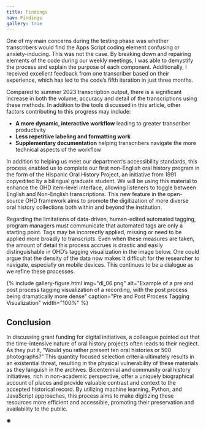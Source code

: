 ```yaml
---
title: Findings
nav: Findings
gallery: true
---
```


One of my main concerns during the testing phase was whether transcribers would find the Apps Script coding element confusing or anxiety-inducing. This was not the case. By breaking down and repairing elements of the code during our weekly meetings, I was able to demystify the process and explain the purpose of each component. Additionally, I received excellent feedback from one transcriber based on their experience, which has led to the code’s fifth iteration in just three months. 

Compared to summer 2023 transcription output, there is a significant increase in both the volume, accuracy and detail of the transcriptions using these methods. In addition to the tools discussed in this article, other factors contributing to this progress may include:

* **A more dynamic, interactive workflow** leading to greater transcriber productivity
* **Less repetitive labeling and formatting work**
* **Supplementary documentation** helping transcribers navigate the more technical aspects of the workflow

In addition to helping us meet our department’s accessibility standards, this process enabled us to complete our first non-English oral history program in the form of the Hispanic Oral History Project, an initiative from 1991 copyedited by a bilingual graduate student. We will be using this material to enhance the OHD item-level interface, allowing listeners to toggle between English and Non-English transcriptions. This new feature in the open-source OHD framework aims to promote the digitization of more diverse oral history collections both within and beyond the institution. 

Regarding the limitations of data-driven, human-edited automated tagging, program managers must communicate that automated tags are only a starting point. Tags may be incorrectly applied, missing or need to be applied more broadly to transcripts. Even when these measures are taken, the amount of detail this process accrues is drastic and easily distinguishable in OHD’s tagging visualization in the image below. One could argue that the density of the data now makes it difficult for the researcher to navigate, especially on mobile devices. This continues to be a dialogue as we refine these processes.

{% include gallery-figure.html img="dl_06.png" alt="Example of a pre and post process tagging visualization of a recording, with the post process being dramatically more dense" caption="Pre and Post Process Tagging Visualization" width="100%" %}

## Conclusion

In discussing grant funding for digital initiatives, a colleague pointed out that the time-intensive nature of oral history projects often leads to their neglect. As they put it, “Would you rather present ten oral histories or 500 photographs?”  This quantity focused selection criteria ultimately results in an existential threat, resulting in the physical vulnerability of these materials as they languish in the archives. Bicentennial and community oral history initiatives, rich in non-academic perspective, offer a uniquely biographical account of places and provide valuable contrast and context to the accepted historical record. By utilizing machine learning, Python, and JavaScript approaches, this process aims to make digitizing these resources more efficient and accessible, promoting their preservation and availability to the public.

<div class="symbol-container">
    <p class="symbol">&#10042;</p>
</div>